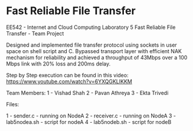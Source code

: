 # Fast Reliable File Transfer

EE542 - Internet and Cloud Computing
Laboratory 5
Fast Reliable File Transfer - Team Project

Designed and implemented file transfer protocol using sockets in user space on shell script and C. Bypassed transport layer with efficient NAK mechanism for reliability and achieved a throughput of 43Mbps over a 100 Mbps link with 20% loss and 200ms delay.

Step by Step execution can be found in this video: https://www.youtube.com/watch?v=6YXQGKLIKKM

Team Members:
1 - Vishad Shah
2 - Pavan Athreya
3 - Ekta Trivedi

Files:

1 - sender.c - running on NodeA
2 - receiver.c - running on NodeA
3 - lab5nodea.sh - script for nodeA
4 - lab5nodeb.sh - script for nodeB
